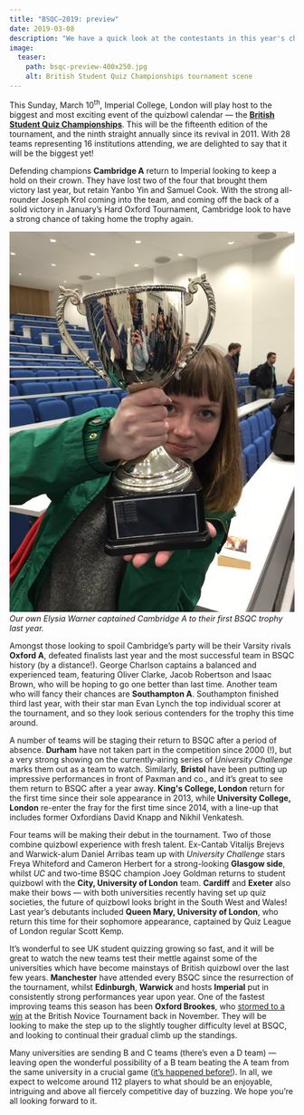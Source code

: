 ```yaml
---
title: "BSQC–2019: preview"
date: 2019-03-08
description: "We have a quick look at the contestants in this year's championships."
image:
  teaser:
    path: bsqc-preview-400x250.jpg
    alt: British Student Quiz Championships tournament scene
---
```


This Sunday, March 10<sup>th</sup>, Imperial College, London will play host to the biggest and most exciting event of the quizbowl calendar — the [**British Student Quiz Championships**](https://www.facebook.com/events/606767886451118/). This will be the fifteenth edition of the tournament, and the ninth straight annually since its revival in 2011. With 28 teams representing 16 institutions attending, we are delighted to say that it will be the biggest yet!

Defending champions **Cambridge A** return to Imperial looking to keep a hold on their crown. They have lost two of the four that brought them victory last year, but retain Yanbo Yin and Samuel Cook. With the strong all-rounder Joseph Krol coming into the team, and coming off the back of a solid victory in January’s Hard Oxford Tournament, Cambridge look to have a strong chance of taking home the trophy again.

![BSQC-trophy](../../assets/blog/bsqc-trophy.jpg)
_Our own Elysia Warner captained Cambridge A to their first BSQC trophy last year._

Amongst those looking to spoil Cambridge’s party will be their Varsity rivals **Oxford A**, defeated finalists last year and the most successful team in BSQC history (by a distance!). George Charlson captains a balanced and experienced team, featuring Oliver Clarke, Jacob Robertson and Isaac Brown, who will be hoping to go one better than last time. Another team who will fancy their chances are **Southampton A**. Southampton finished third last year, with their star man Evan Lynch the top individual scorer at the tournament, and so they look serious contenders for the trophy this time around.

A number of teams will be staging their return to BSQC after a period of absence. **Durham** have not taken part in the competition since 2000 (!), but a very strong showing on the currently-airing series of _University Challenge_ marks them out as a team to watch. Similarly, **Bristol** have been putting up impressive performances in front of Paxman and co., and it’s great to see them return to BSQC after a year away. **King's College, London** return for the first time since their sole appearance in 2013, while **University College, London** re-enter the fray for the first time since 2014, with a line-up that includes former Oxfordians David Knapp and Nikhil Venkatesh.

Four teams will be making their debut in the tournament. Two of those combine quizbowl experience with fresh talent. Ex-Cantab Vitalijs Brejevs and Warwick-alum Daniel Arribas team up with _University Challenge_ stars Freya Whiteford and Cameron Herbert for a strong-looking **Glasgow side**, whilst _UC_ and two-time BSQC champion Joey Goldman returns to student quizbowl with the **City, University of London** team. **Cardiff** and **Exeter** also make their bows — with both universities recently having set up quiz societies, the future of quizbowl looks bright in the South West and Wales! Last year’s debutants included **Queen Mary, University of London**, who return this time for their sophomore appearance, captained by Quiz League of London regular Scott Kemp.

It’s wonderful to see UK student quizzing growing so fast, and it will be great to watch the new teams test their mettle against some of the universities which have become mainstays of British quizbowl over the last few years. **Manchester** have attended every BSQC since the resurrection of the tournament, whilst **Edinburgh**, **Warwick** and hosts **Imperial** put in consistently strong performances year upon year. One of the fastest improving teams this season has been **Oxford Brookes**, who [stormed to a win](/blog/2018-12-06-novice-2018-report) at the British Novice Tournament back in November. They will be looking to make the step up to the slightly tougher difficulty level at BSQC, and looking to continual their gradual climb up the standings.

Many universities are sending B and C teams (there’s even a D team) — leaving open the wonderful possibility of a B team beating the A team from the same university in a crucial game ([it’s happened before!](https://hsquizbowl.org/db/tournaments/2245/stats/combined/)). In all, we expect to welcome around 112 players to what should be an enjoyable, intriguing and above all fiercely competitive day of buzzing. We hope you’re all looking forward to it.
